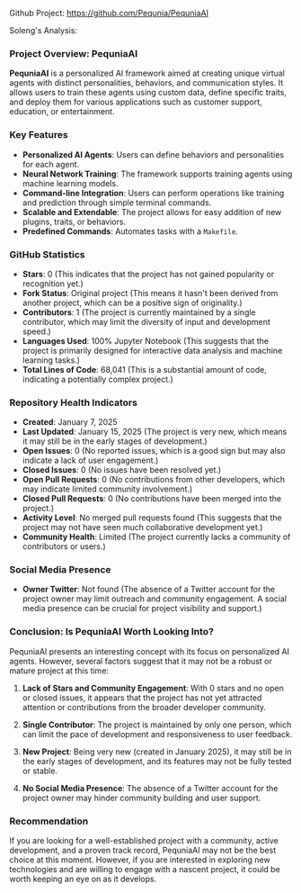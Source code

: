 Github Project: https://github.com/Pequnia/PequniaAI

Soleng's Analysis:

### Project Overview: PequniaAI

**PequniaAI** is a personalized AI framework aimed at creating unique virtual agents with distinct personalities, behaviors, and communication styles. It allows users to train these agents using custom data, define specific traits, and deploy them for various applications such as customer support, education, or entertainment.

### Key Features
- **Personalized AI Agents**: Users can define behaviors and personalities for each agent.
- **Neural Network Training**: The framework supports training agents using machine learning models.
- **Command-line Integration**: Users can perform operations like training and prediction through simple terminal commands.
- **Scalable and Extendable**: The project allows for easy addition of new plugins, traits, or behaviors.
- **Predefined Commands**: Automates tasks with a `Makefile`.

### GitHub Statistics
- **Stars**: 0 (This indicates that the project has not gained popularity or recognition yet.)
- **Fork Status**: Original project (This means it hasn't been derived from another project, which can be a positive sign of originality.)
- **Contributors**: 1 (The project is currently maintained by a single contributor, which may limit the diversity of input and development speed.)
- **Languages Used**: 100% Jupyter Notebook (This suggests that the project is primarily designed for interactive data analysis and machine learning tasks.)
- **Total Lines of Code**: 68,041 (This is a substantial amount of code, indicating a potentially complex project.)

### Repository Health Indicators
- **Created**: January 7, 2025
- **Last Updated**: January 15, 2025 (The project is very new, which means it may still be in the early stages of development.)
- **Open Issues**: 0 (No reported issues, which is a good sign but may also indicate a lack of user engagement.)
- **Closed Issues**: 0 (No issues have been resolved yet.)
- **Open Pull Requests**: 0 (No contributions from other developers, which may indicate limited community involvement.)
- **Closed Pull Requests**: 0 (No contributions have been merged into the project.)
- **Activity Level**: No merged pull requests found (This suggests that the project may not have seen much collaborative development yet.)
- **Community Health**: Limited (The project currently lacks a community of contributors or users.)

### Social Media Presence
- **Owner Twitter**: Not found (The absence of a Twitter account for the project owner may limit outreach and community engagement. A social media presence can be crucial for project visibility and support.)

### Conclusion: Is PequniaAI Worth Looking Into?
PequniaAI presents an interesting concept with its focus on personalized AI agents. However, several factors suggest that it may not be a robust or mature project at this time:

1. **Lack of Stars and Community Engagement**: With 0 stars and no open or closed issues, it appears that the project has not yet attracted attention or contributions from the broader developer community.

2. **Single Contributor**: The project is maintained by only one person, which can limit the pace of development and responsiveness to user feedback.

3. **New Project**: Being very new (created in January 2025), it may still be in the early stages of development, and its features may not be fully tested or stable.

4. **No Social Media Presence**: The absence of a Twitter account for the project owner may hinder community building and user support.

### Recommendation
If you are looking for a well-established project with a community, active development, and a proven track record, PequniaAI may not be the best choice at this moment. However, if you are interested in exploring new technologies and are willing to engage with a nascent project, it could be worth keeping an eye on as it develops.